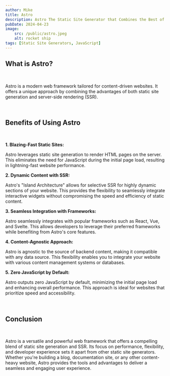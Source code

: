 ```yaml
---
author: Mike
title: Astro 
description: Astro The Static Site Generator that Combines the Best of Both Worlds
pubDate: 2024-04-23
image:
    src: /public/astro.jpeg
    alt: rocket ship
tags: [Static Site Generators, JavaScript]
---
```



## What is Astro?

</br>

Astro is a modern web framework tailored for content-driven websites. It offers a unique approach by combining the advantages of both static site generation and server-side rendering (SSR).

</br>

## Benefits of Using Astro

</br>

**1. Blazing-Fast Static Sites:**

Astro leverages static site generation to render HTML pages on the server. This eliminates the need for JavaScript during the initial page load, resulting in lightning-fast website performance.

**2. Dynamic Content with SSR:**

Astro's "Island Architecture" allows for selective SSR for highly dynamic sections of your website. This provides the flexibility to seamlessly integrate interactive widgets without compromising the speed and efficiency of static content.

**3. Seamless Integration with Frameworks:**

Astro seamlessly integrates with popular frameworks such as React, Vue, and Svelte. This allows developers to leverage their preferred frameworks while benefiting from Astro's core features.

**4. Content-Agnostic Approach:**

Astro is agnostic to the source of backend content, making it compatible with any data source. This flexibility enables you to integrate your website with various content management systems or databases.

**5. Zero JavaScript by Default:**

Astro outputs zero JavaScript by default, minimizing the initial page load and enhancing overall performance. This approach is ideal for websites that prioritize speed and accessibility.

</br>

## Conclusion

</br>

Astro is a versatile and powerful web framework that offers a compelling blend of static site generation and SSR. Its focus on performance, flexibility, and developer experience sets it apart from other static site generators. Whether you're building a blog, documentation site, or any other content-heavy website, Astro provides the tools and advantages to deliver a seamless and engaging user experience.
